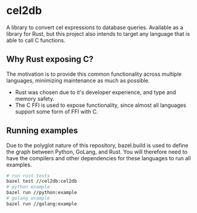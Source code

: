 # cel2db

A library to convert cel expressions to database queries. Available as a library
for Rust, but this project also intends to target any language that is able to call C functions.

## Why Rust exposing C?

The motivation is to provide this common functionality across multiple
languages, minimizing maintenance as much as possible.

- Rust was chosen due to it's developer experience, and type and memory safety.
- The C FFI is used to expose functionality, since almost all languages support
  some form of FFI with C.

## Running examples

Due to the polyglot nature of this repository, bazel.build is used to define the graph
between Python, GoLang, and Rust. You will therefore need to have the compilers
and other dependencies for these languages to run all examples.

```bash
# run rust tests
bazel test //cel2db:cel2db
# python example
bazel run //python:example
# golang example
bazel run //golang:example
```

